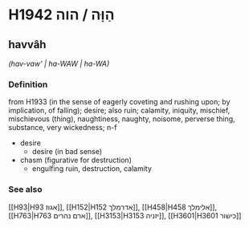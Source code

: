 # H1942 הַוָּה / הוה

## havvâh

_(hav-vaw' | ha-WAW | ha-WA)_

### Definition

from H1933 (in the sense of eagerly coveting and rushing upon; by implication, of falling); desire; also ruin; calamity, iniquity, mischief, mischievous (thing), naughtiness, naughty, noisome, perverse thing, substance, very wickedness; n-f

- desire
  - desire (in bad sense)
- chasm (figurative for destruction)
  - engulfing ruin, destruction, calamity

### See also

[[H93|H93 אגוז]], [[H152|H152 אדרמלך]], [[H458|H458 אלימלך]], [[H763|H763 ארם נהרים]], [[H3153|H3153 יזניה]], [[H3601|H3601 כישור]]
